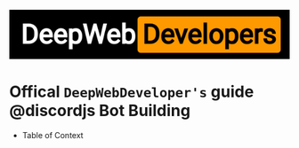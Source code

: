 ![DeepWebDevelopers, Logo](./public/logo.png)

# Offical `DeepWebDeveloper's` guide @discordjs Bot Building

- Table of Context
